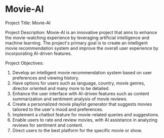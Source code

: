 # Movie-AI
Project Title: Movie-AI

Project Description:
Movie-AI is an innovative project that aims to enhance the movie-watching experience by leveraging artificial intelligence and machine learning. The project's primary goal is to create an intelligent movie recommendation system and improve the overall user experience by incorporating AI-driven features.

Project Objectives:
1. Develop an intelligent movie recommendation system based on user preferences and viewing history.
2. Have options for users such as language, country, movie genres, director oriented and many more to be detailed.
3. Enhance the user interface with AI-driven features such as content summarization and sentiment analysis of movie reviews.
4. Create a personalized movie playlist generator that suggests movies tailored to the user's mood and preferences.
5. Implement a chatbot feature for movie-related queries and suggestions.
6. Enable users to rate and review movies, with AI assistance in analyzing reviews for sentiment and content.
7. Direct users to the best platform for the specific movie or show.
